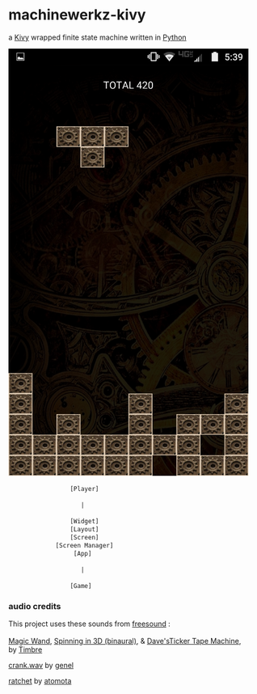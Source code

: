 # machinewerkz-kivy


a [Kivy](https://kivy.org)
wrapped finite state machine written in [Python](http://www.python.org)

![screenshot](screenshot-thumb.png)


             
                     [Player]

                        |

                     [Widget]
                     [Layout]
                     [Screen]
                 [Screen Manager]
                      [App]

                        |

                     [Game]


### audio credits
This project uses these sounds from [freesound](https://freesound.org/) :\
\
[Magic Wand](http://freesound.org/people/Timbre/sounds/221683/), 
[Spinning in 3D (binaural)](http://freesound.org/people/Timbre/sounds/431511/), 
& [Dave'sTicker Tape Machine](http://freesound.org/people/Timbre/sounds/115660/), \
by [Timbre](http://freesound.org/people/Timbre/)

[crank.wav](http://freesound.org/people/genel/sounds/138260/) by [genel](http://freesound.org/people/genel/)

[ratchet](http://freesound.org/people/atomota/sounds/26826/) by [atomota](http://freesound.org/people/atomota/)
